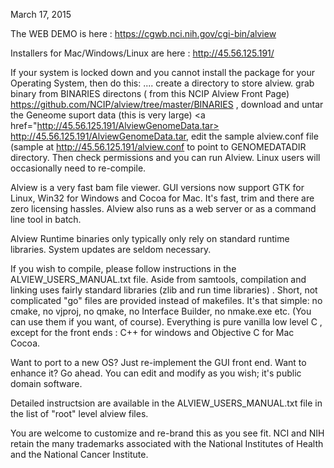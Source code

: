 
March 17, 2015  

<p>The WEB DEMO is here : <a href="https://cgwb.nci.nih.gov/cgi-bin/alview">https://cgwb.nci.nih.gov/cgi-bin/alview</a></p>
<p>Installers for Mac/Windows/Linux are here : <a href="http://45.56.125.191/">http://45.56.125.191/</a></p>

If your system is locked down and you cannot install the package for your Operating System, then do this: .... create a directory to store alview.  grab binary from BINARIES directons ( from this NCIP Alview Front Page)  <a href="https://github.com/NCIP/alview/tree/master/BINARIES">  https://github.com/NCIP/alview/tree/master/BINARIES </a> , download and untar the Geneome suport data (this is very large) <a href="http://45.56.125.191/AlviewGenomeData.tar> http://45.56.125.191/AlviewGenomeData.tar</a>, edit the sample alview.conf file (sample at <a href="http://45.56.125.191/alview.conf"> http://45.56.125.191/alview.conf </a> to point to GENOMEDATADIR directory.
Then check permissions and you can run Alview.   Linux users will occasionally need to re-compile.

Alview is a very fast bam file viewer.  GUI versions now support GTK for Linux, Win32 for Windows and Cocoa for Mac.  It's fast, trim and there are zero licensing hassles.   Alview also runs as a web server or as a command line tool in batch. 
 
Alview Runtime binaries only typically only rely on standard runtime libraries.  System updates are seldom necessary.

If you wish to compile, please follow instructions in the ALVIEW_USERS_MANUAL.txt file. 
Aside from samtools, compilation and linking uses fairly standard libraries (zlib and run time libraries) .
Short, not complicated "go" files are provided instead of makefiles.  It's that simple: no cmake, 
no vjproj, no qmake, no Interface Builder, no nmake.exe etc. (You can use them if you want, of course).
Everything is pure vanilla low level C , except for the front ends : C++ for windows and Objective C for Mac Cocoa.

Want to port to a new OS?  Just re-implement the GUI front end.  Want to enhance it?  Go ahead.  You can edit and modify as you wish; it's public domain software.

<p>Detailed instructsion are available in the ALVIEW_USERS_MANUAL.txt file in the list of "root" level alview files.</p>

You are welcome to customize and re-brand this as you see fit. NCI and NIH retain the many trademarks associated with the National Institutes of Health and the National Cancer Institute.</p>

